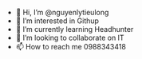 - 👋 Hi, I’m @nguyenlytieulong
- 👀 I’m interested in Githup
- 🌱 I’m currently learning Headhunter
- 💞️ I’m looking to collaborate on IT
- 📫 How to reach me 0988343418

<!---
nguyenlytieulong/nguyenlytieulong is a ✨ special ✨ repository because its `README.md` (this file) appears on your GitHub profile.
You can click the Preview link to take a look at your changes.
--->

